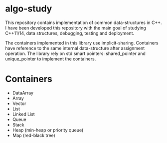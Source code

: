 # algo-study

This repository contains implementation of common data-structures in C++. I have been developed this repository with the main goal of studying C++11/14, data structures, debugging, testing and deployment.

The containers implemented in this library use implicit-sharing. Containers have reference to the same internal data-structure after assignment operation. The library rely on std smart pointers: shared\_pointer and unique\_pointer to implement the containers.


# Containers

  * DataArray
  * Array
  * Vector
  * List
  * Linked List
  * Queue
  * Stack
  * Heap (min-heap or priority queue)
  * Map (red-black tree) 
